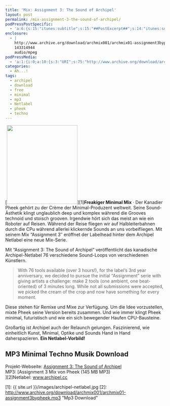 ```yaml
---
title: 'Mix: Assignment 3: The Sound of Archipel'
layout: post
permalink: /mix-assignment-3-the-sound-of-archipel/
podPressPostSpecific:
  - 'a:6:{s:15:"itunes:subtitle";s:15:"##PostExcerpt##";s:14:"itunes:summary";s:15:"##PostExcerpt##";s:15:"itunes:keywords";s:17:"##WordPressCats##";s:13:"itunes:author";s:10:"##Global##";s:15:"itunes:explicit";s:2:"No";s:12:"itunes:block";s:2:"No";}'
enclosure:
  - |
    http://www.archive.org/download/archmix001/archmix01-assignment3bypheek.mp3
    143314944
    audio/mpeg
podPressMedia:
  - 'a:1:{i:0;a:10:{s:3:"URI";s:75:"http://www.archive.org/download/archmix001/archmix01-assignment3bypheek.mp3";s:5:"title";s:26:"Assignment 3 Mix von Pheek";s:4:"type";s:9:"audio_mp3";s:4:"size";s:9:"143314944";s:8:"duration";s:5:"59:42";s:12:"previewImage";s:80:"http://phlow.net/magazin/wp-content/plugins/podpress//images/vpreview_center.png";s:10:"dimensionW";s:3:"320";s:10:"dimensionH";s:3:"240";s:3:"rss";s:2:"on";s:4:"atom";s:2:"on";}}'
categories:
  - Ah...!
tags:
  - archipel
  - download
  - free
  - minimal
  - mp3
  - Netlabel
  - pheek
  - techno
---
```

[<img class="left" title="archipel-netlabel" src="{{ site.url }}/images/archipel-netlabel-223x249.jpg" alt="" width="223" height="249" />][1]**Freakiger Minimal Mix** &middot; Der Kanadier Pheek gehört zu der Crème der Minimal-Produzent weltweit. Seine Sound-Ästhetik klingt unglaublich deep und komplex während die Grooves technoid und stoisch grooven. Irgendwie hört sich das meist an wie ein Roboter auf Reisen. Während der Reise fliegen wir auf Halbleiterbahnen durch die CPu während allerlei klickernde Sounds an uns vorbeifliegen. Mit seinem Mix &#8220;Assignment 3&#8243; eröffnet der Labelhead hinter dem Archipel Netlabel eine neue Mix-Serie. <!--more-->


Mit &#8220;Assignment 3: The Sound of Archipel&#8221; veröffentlicht das kanadische Archipel-Netlabel 76 verschiedene Sound-Loops von verschiedenen Künstlern.

> With 76 tools available (over 3 hours!), for the label&#8217;s 3rd year anniversary, we decided to pursue the initial &#8220;Assignment&#8221; serie with giving artists a challenge: make 2 tools (one ambient, one beat-oriented) of 3 minutes long. While not all submissions were accepted, we picked the cream of the crop and now have something for every moment.

Diese stehen für Remixe und Mixe zur Verfügung. Um die Idee vorzustellen, mixte Pheek seine Version bereits zusammen. Und wie immer klingt Pheek minimal, futuristisch und wie ein sich bewegender Haufen CPU-Bausteine.

Großartig ist Archipel auch der Relaunch gelungen. Faszinierend, wie einheitlich Kunst, Minimal, Optike und Sounds Hand in Hand daherspazieren. **Ein Netlabel-Vorbild!**

## MP3 Minimal Techno Musik Download

Projekt-Webseite: <a title="archipel netlabel" href="http://archipel.cc/releases/mp3/55" target="_blank">Assignment 3: The Sound of Archipel</a>  
MP3: [Assignment 3 Mix von Pheek (145 MB MP3)  
][2]Netlabel: <a title="netlabel" href="http://http//archipel.cc/" target="_blank">www.archipel.cc</a>

 [1]: {{ site.url }}/images/archipel-netlabel.jpg
 [2]: http://www.archive.org/download/archmix001/archmix01-assignment3bypheek.mp3 "Mp3 Download"